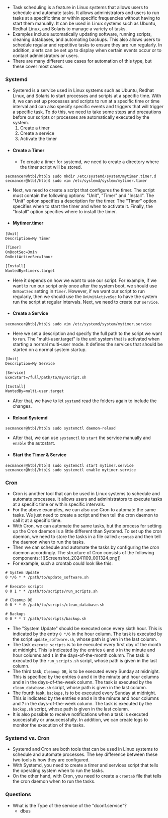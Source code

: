 - Task scheduling is a feature in Linux systems that allows users to schedule and automate tasks. It allows administrators and users to run tasks at a specific time or within specific frequencies without having to start them manually. It can be used in Linux systems such as Ubuntu, Redhat Linux, and Solaris to manage a variety of tasks. 
- Examples include automatically updating software, running scripts, cleaning databases, and automating backups. This also allows users to schedule regular and repetitive tasks to ensure they are run regularly. In addition, alerts can be set up to display when certain events occur or to contact administrators or users. 
- There are many different use cases for automation of this type, but these cover most cases.

### Systemd
- Systemd is a service used in Linux systems such as Ubuntu, Redhat Linux, and Solaris to start processes and scripts at a specific time. With it, we can set up processes and scripts to run at a specific time or time interval and can also specify specific events and triggers that will trigger a specific task. To do this, we need to take some steps and precautions before our scripts or processes are automatically executed by the system.
	1. Create a timer
	2. Create a service
	3. Activate the timer
- #### Create a Timer
	- To create a timer for systemd, we need to create a directory where the timer script will be stored.
```shell-session
secmancer@htb[/htb]$ sudo mkdir /etc/systemd/system/mytimer.timer.d
secmancer@htb[/htb]$ sudo vim /etc/systemd/system/mytimer.timer
```
- Next, we need to create a script that configures the timer. The script must contain the following options: "Unit", "Timer" and "Install". The "Unit" option specifies a description for the timer. The "Timer" option specifies when to start the timer and when to activate it. Finally, the "Install" option specifies where to install the timer.
- #### Mytimer.timer
```txt
[Unit]
Description=My Timer

[Timer]
OnBootSec=3min
OnUnitActiveSec=1hour

[Install]
WantedBy=timers.target
```
- Here it depends on how we want to use our script. For example, if we want to run our script only once after the system boot, we should use `OnBootSec` setting in `Timer`. However, if we want our script to run regularly, then we should use the `OnUnitActiveSec` to have the system run the script at regular intervals. Next, we need to create our `service`.
- #### Create a Service
```shell-session
secmancer@htb[/htb]$ sudo vim /etc/systemd/system/mytimer.service
```
- Here we set a description and specify the full path to the script we want to run. The "multi-user.target" is the unit system that is activated when starting a normal multi-user mode. It defines the services that should be started on a normal system startup.
```txt
[Unit]
Description=My Service

[Service]
ExecStart=/full/path/to/my/script.sh

[Install]
WantedBy=multi-user.target
```
 - After that, we have to let `systemd` read the folders again to include the changes.
- #### Reload Systemd
```shell-session
secmancer@htb[/htb]$ sudo systemctl daemon-reload
```
- After that, we can use `systemctl` to `start` the service manually and `enable` the autostart.
- #### Start the Timer & Service
```shell-session
secmancer@htb[/htb]$ sudo systemctl start mytimer.service
secmancer@htb[/htb]$ sudo systemctl enable mytimer.service
```

### Cron
- Cron is another tool that can be used in Linux systems to schedule and automate processes. It allows users and administrators to execute tasks at a specific time or within specific intervals. 
- For the above examples, we can also use Cron to automate the same tasks. We just need to create a script and then tell the cron daemon to call it at a specific time.
- With Cron, we can automate the same tasks, but the process for setting up the Cron daemon is a little different than Systemd. To set up the cron daemon, we need to store the tasks in a file called `crontab` and then tell the daemon when to run the tasks. 
- Then we can schedule and automate the tasks by configuring the cron daemon accordingly. The structure of Cron consists of the following components:
![[Screenshot_20241109_001324.png]]
- For example, such a crontab could look like this:
```txt
# System Update
0 */6 * * /path/to/update_software.sh

# Execute scripts
0 0 1 * * /path/to/scripts/run_scripts.sh

# Cleanup DB
0 0 * * 0 /path/to/scripts/clean_database.sh

# Backups
0 0 * * 7 /path/to/scripts/backup.sh
```
- The "System Update" should be executed once every sixth hour. This is indicated by the entry `0 */6` in the hour column. The task is executed by the script `update_software.sh`, whose path is given in the last column.
- The task `execute scripts` is to be executed every first day of the month at midnight. This is indicated by the entries `0` and `0` in the minute and hour columns and `1` in the days-of-the-month column. The task is executed by the `run_scripts.sh` script, whose path is given in the last column.
- The third task, `Cleanup DB`, is to be executed every Sunday at midnight. This is specified by the entries `0` and `0` in the minute and hour columns and `0` in the days-of-the-week column. The task is executed by the `clean_database.sh` script, whose path is given in the last column.
- The fourth task, `backups`, is to be executed every Sunday at midnight. This is indicated by the entries `0` and `0` in the minute and hour columns and `7` in the days-of-the-week column. The task is executed by the `backup.sh` script, whose path is given in the last column.
- It is also possible to receive notifications when a task is executed successfully or unsuccessfully. In addition, we can create logs to monitor the execution of the tasks.

### Systemd vs. Cron
- Systemd and Cron are both tools that can be used in Linux systems to schedule and automate processes. The key difference between these two tools is how they are configured. 
- With Systemd, you need to create a timer and services script that tells the operating system when to run the tasks. 
- On the other hand, with Cron, you need to create a `crontab` file that tells the cron daemon when to run the tasks.

### Questions
- What is the Type of the service of the "dconf.service"?
	- dbus